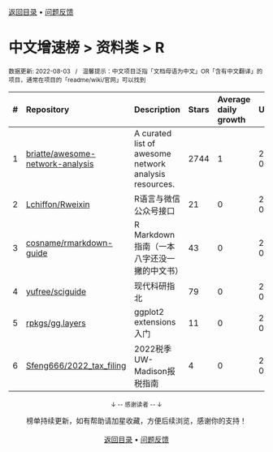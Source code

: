<a href="https://github.com/GrowingGit/GitHub-Chinese-Top-Charts#github中文排行榜">返回目录</a> • <a href="/content/docs/feedback.md">问题反馈</a>

# 中文增速榜 > 资料类 > R
<sub>数据更新: 2022-08-03&nbsp;&nbsp;&nbsp;/&nbsp;&nbsp;&nbsp;温馨提示：中文项目泛指「文档母语为中文」OR「含有中文翻译」的项目，通常在项目的「readme/wiki/官网」可以找到</sub>

|#|Repository|Description|Stars|Average daily growth|Updated|
|:-|:-|:-|:-|:-|:-|
|1|[briatte/awesome-network-analysis](https://github.com/briatte/awesome-network-analysis)|A curated list of awesome network analysis resources.|2744|1|2022-05-01|
|2|[Lchiffon/Rweixin](https://github.com/Lchiffon/Rweixin)|R语言与微信公众号接口|21|0|2022-06-13|
|3|[cosname/rmarkdown-guide](https://github.com/cosname/rmarkdown-guide)|R Markdown 指南（一本八字还没一撇的中文书）|43|0|2022-07-17|
|4|[yufree/sciguide](https://github.com/yufree/sciguide)|现代科研指北|79|0|2022-07-09|
|5|[rpkgs/gg.layers](https://github.com/rpkgs/gg.layers)|ggplot2 extensions 入门|11|0|2022-05-19|
|6|[Sfeng666/2022_tax_filing](https://github.com/Sfeng666/2022_tax_filing)|2022税季 UW-Madison报税指南|4|0|2022-03-22|

<div align="center">
    <p><sub>↓ -- 感谢读者 -- ↓</sub></p>
    榜单持续更新，如有帮助请加星收藏，方便后续浏览，感谢你的支持！
</div>

<br/>

<div align="center"><a href="https://github.com/GrowingGit/GitHub-Chinese-Top-Charts#github中文排行榜">返回目录</a> • <a href="/content/docs/feedback.md">问题反馈</a></div>
